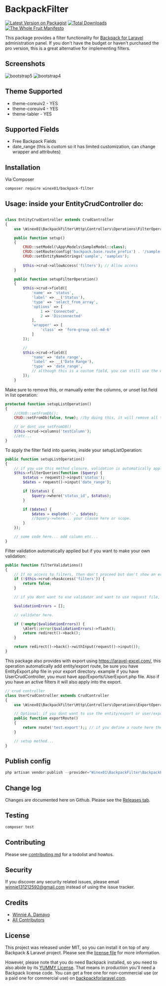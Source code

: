 # BackpackFilter

[![Latest Version on Packagist][ico-version]][link-packagist]
[![Total Downloads][ico-downloads]][link-downloads]
[![The Whole Fruit Manifesto](https://img.shields.io/badge/writing%20standard-the%20whole%20fruit-brightgreen)](https://github.com/the-whole-fruit/manifesto)

This package provides a filter functionality for [Backpack for Laravel](https://backpackforlaravel.com/) administration panel. If you don't have the budget or haven't purchased the pro version, this is a great alternative for implementing filters.

## Screenshots

![bootstrap5](https://github.com/user-attachments/assets/537cd5a5-85f1-4bb7-b790-7de7de330d70)
![bootstrap4](https://github.com/user-attachments/assets/b411481d-6ccf-47aa-828a-79e7f2e17b01)

## Theme Supported

- theme-coreuiv2 - YES
- theme-coreuiv4 - YES
- theme-tabler - YES

## Supported Fields

- Free Backpack Fields
- date_range (this is custom so it has limited customization, can change wrapper and attributes)

## Installation

Via Composer

```bash
composer require winex01/backpack-filter
```

## Usage: inside your EntityCrudController do:
```php

class EntityCrudController extends CrudController
{
    use \Winex01\BackpackFilter\Http\Controllers\Operations\FilterOperation;

    public function setup()
    {
        CRUD::setModel(\App\Models\SampleModel::class);
        CRUD::setRoute(config('backpack.base.route_prefix') . '/sample');
        CRUD::setEntityNameStrings('sample', 'samples');
    
        $this->crud->allowAccess('filters'); // Allow access
    }

    public function setupFilterOperation()
    {
        $this->crud->field([
            'name' => 'status',
            'label' => __('Status'),
            'type' => 'select_from_array',
            'options' => [
                1 => 'Connected',
                2 => 'Disconnected'
            ],
            'wrapper' => [
                'class' => 'form-group col-md-6'
            ]
        ]);

        //
        $this->crud->field([
            'name' => 'date_range',
            'label' => __('Date Range'),
            'type' => 'date_range',
            // although this is a custom field, you can still use the wrapper and attribute here
        ]);
    }
```

Make sure to remove this, or manually enter the columns, or unset list.field in list operation:

```php
protected function setupListOperation()
{
    //CRUD::setFromDb(); 
    CRUD::setFromDb(false, true); //by doing this, it will remove all those fields that was automatically add by backpack

    // or dont use setFromDB()
    $this->crud->columns('testColumn');
    //etc...
}

```

To apply the filter field into queries, inside your setupListOperation:

```php
public function setupListOperation()
{
    // if you use this method closure, validation is automatically applied.
    $this->filterQueries(function ($query) {
        $status = request()->input('status');
        $dates = request()->input('date_range');

        if ($status) {
            $query->where('status_id', $status);
        }

        if ($dates) {
            $dates = explode('-', $dates);
            //$query->where... your clause here or scope.
        }
    });

    // some code here... add column etc...
}
```

Filter validation automatically applied but if you want to make your own validation: 

```php
public function filterValidations()
{
    // If no access to filters, then don't proceed but don't show an error.
    if (!$this->crud->hasAccess('filters')) {
        return false;
    }

    // if you dont want to use validator and want to use request file, modify below, up to you.

    $validationErrors = [];

    // validator here.

    if (!empty($validationErrors)) {
        \Alert::error($validationErrors)->flash();
        return redirect()->back();
    }

    return redirect()->back()->withInput(request()->input());
}
```

This package also provides with export using https://laravel-excel.com/, this operation automatically add entity/export route, be sure you have EntityExport.php file in your export directory.
example if you have UserCrudController, you must have app/Exports/UserExport.php file. Also if you have an active filters it will also apply into the export.

```php
// crud controller
class UserCrudController extends CrudController
{
    use \Winex01\BackpackFilter\Http\Controllers\Operations\ExportOperation;

    // Optional: if you dont want to use the entity/export or user/export convention you can override the export route:
    public function exportRoute()
    {
        return route('test.export');; // if you define a route here then it will use instead of the auto
    }

    // setup method...
}

``` 
## Publish config

```php
php artisan vendor:publish --provider="Winex01\BackpackFilter\BackpackFilterServiceProvider" --tag="config"
```

## Change log

Changes are documented here on Github. Please see the [Releases tab](https://github.com/winex01/backpack-filter/releases).

## Testing

```bash
composer test
```

## Contributing

Please see [contributing.md](contributing.md) for a todolist and howtos.

## Security

If you discover any security related issues, please email winnie131212592@gmail.com instead of using the issue tracker.

## Credits

- [Winnie A. Damayo][link-author]
- [All Contributors][link-contributors]

## License

This project was released under MIT, so you can install it on top of any Backpack & Laravel project. Please see the [license file](license.md) for more information.

However, please note that you do need Backpack installed, so you need to also abide by its [YUMMY License](https://github.com/Laravel-Backpack/CRUD/blob/master/LICENSE.md). That means in production you'll need a Backpack license code. You can get a free one for non-commercial use (or a paid one for commercial use) on [backpackforlaravel.com](https://backpackforlaravel.com).

[ico-version]: https://img.shields.io/packagist/v/winex01/backpack-filter.svg?style=flat-square
[ico-downloads]: https://img.shields.io/packagist/dt/winex01/backpack-filter.svg?style=flat-square
[link-packagist]: https://packagist.org/packages/winex01/backpack-filter
[link-downloads]: https://packagist.org/packages/winex01/backpack-filter
[link-author]: https://github.com/winex01
[link-contributors]: ../../contributors
